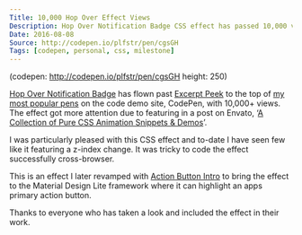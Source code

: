 ```yaml
---
Title: 10,000 Hop Over Effect Views
Description: Hop Over Notification Badge CSS effect has passed 10,000 views over on code demo site, CodePen
Date: 2016-08-08
Source: http://codepen.io/plfstr/pen/cgsGH
Tags: [codepen, personal, css, milestone]
---
```

(codepen: http://codepen.io/plfstr/pen/cgsGH height: 250)

[Hop Over Notification Badge](/blog/hop-over-navigation/) has flown past [Excerpt Peek](/blog/excerpt-peek/) to the top of [my most popular pens](http://codepen.io/plfstr/pens/popular) on the code demo site, CodePen, with 10,000+ views. The effect got more attention due to featuring in a post on Envato, ‘[A Collection of Pure CSS Animation Snippets & Demos](http://marketblog.envato.com/inspirations/pure-css-animation-snippets/)’.

I was particularly pleased with this CSS effect and to-date I have seen few like it featuring a z-index change. It was tricky to code the effect successfully cross-browser. 

This is an effect I later revamped with [Action Button Intro](/blog/action-button-intro/) to bring the effect to the Material Design Lite framework where it can highlight an apps primary action button.

Thanks to everyone who has taken a look and included the effect in their work.
